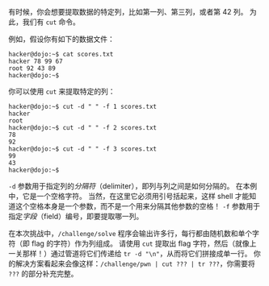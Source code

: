 有时候，你会想要提取数据的特定列，比如第一列、第三列，或者第 42 列。
为此，我们有 `cut` 命令。

例如，假设你有如下的数据文件：

```console
hacker@dojo:~$ cat scores.txt
hacker 78 99 67
root 92 43 89
hacker@dojo:~$
```

你可以使用 `cut` 来提取特定的列：

```console
hacker@dojo:~$ cut -d " " -f 1 scores.txt
hacker
root
hacker@dojo:~$ cut -d " " -f 2 scores.txt
78
92
hacker@dojo:~$ cut -d " " -f 3 scores.txt
99
43
hacker@dojo:~$
```

`-d` 参数用于指定列的*分隔符*（delimiter），即列与列之间是如何分隔的。
在本例中，它是一个空格字符。
当然，在这里它必须用引号括起来，这样 shell 才能知道这个空格本身是一个参数，而不是一个用来分隔其他参数的空格！
`-f` 参数用于指定*字段*（field）编号，即要提取哪一列。

在本次挑战中，`/challenge/solve` 程序会输出许多行，每行都由随机数和单个字符（即 flag 的字符）作为列组成。
请使用 `cut` 提取出 flag 字符，然后（就像上一关那样！）通过管道将它们传递给 `tr -d "\n"`，从而将它们拼接成单一行。
你的解决方案看起来会像这样：`/challenge/pwn | cut ??? | tr ???`，你需要将 `???` 的部分补充完整。
